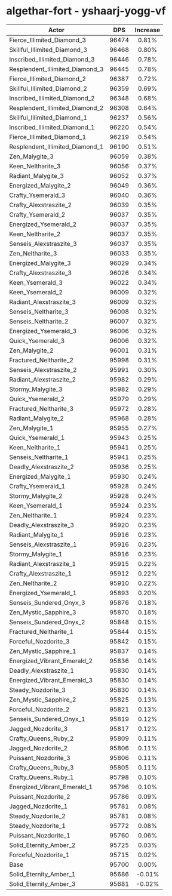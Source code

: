 # algethar-fort - yshaarj-yogg-vf
| Actor | DPS | Increase |
|---|:---:|:---:|
|Fierce_Illimited_Diamond_3|96474|0.81%|
|Skillful_Illimited_Diamond_3|96468|0.80%|
|Inscribed_Illimited_Diamond_3|96446|0.78%|
|Resplendent_Illimited_Diamond_3|96445|0.78%|
|Fierce_Illimited_Diamond_2|96387|0.72%|
|Skillful_Illimited_Diamond_2|96359|0.69%|
|Inscribed_Illimited_Diamond_2|96348|0.68%|
|Resplendent_Illimited_Diamond_2|96308|0.64%|
|Skillful_Illimited_Diamond_1|96237|0.56%|
|Inscribed_Illimited_Diamond_1|96220|0.54%|
|Fierce_Illimited_Diamond_1|96219|0.54%|
|Resplendent_Illimited_Diamond_1|96190|0.51%|
|Zen_Malygite_3|96059|0.38%|
|Keen_Neltharite_3|96056|0.37%|
|Radiant_Malygite_3|96052|0.37%|
|Energized_Malygite_2|96049|0.36%|
|Crafty_Ysemerald_3|96040|0.36%|
|Crafty_Alexstraszite_2|96039|0.35%|
|Crafty_Ysemerald_2|96037|0.35%|
|Energized_Ysemerald_2|96037|0.35%|
|Keen_Neltharite_2|96037|0.35%|
|Senseis_Alexstraszite_3|96037|0.35%|
|Zen_Neltharite_3|96033|0.35%|
|Energized_Malygite_3|96029|0.34%|
|Crafty_Alexstraszite_3|96026|0.34%|
|Keen_Ysemerald_3|96022|0.34%|
|Keen_Ysemerald_2|96009|0.32%|
|Radiant_Alexstraszite_3|96009|0.32%|
|Senseis_Neltharite_3|96008|0.32%|
|Senseis_Neltharite_2|96007|0.32%|
|Energized_Ysemerald_3|96006|0.32%|
|Quick_Ysemerald_3|96006|0.32%|
|Zen_Malygite_2|96001|0.31%|
|Fractured_Neltharite_2|95998|0.31%|
|Senseis_Alexstraszite_2|95991|0.30%|
|Radiant_Alexstraszite_2|95982|0.29%|
|Stormy_Malygite_3|95982|0.29%|
|Quick_Ysemerald_2|95979|0.29%|
|Fractured_Neltharite_3|95972|0.28%|
|Radiant_Malygite_2|95968|0.28%|
|Zen_Malygite_1|95955|0.27%|
|Quick_Ysemerald_1|95943|0.25%|
|Keen_Neltharite_1|95941|0.25%|
|Senseis_Neltharite_1|95941|0.25%|
|Deadly_Alexstraszite_2|95936|0.25%|
|Energized_Malygite_1|95930|0.24%|
|Crafty_Ysemerald_1|95928|0.24%|
|Stormy_Malygite_2|95928|0.24%|
|Keen_Ysemerald_1|95924|0.23%|
|Zen_Neltharite_1|95924|0.23%|
|Deadly_Alexstraszite_3|95920|0.23%|
|Radiant_Malygite_1|95916|0.23%|
|Senseis_Alexstraszite_1|95916|0.23%|
|Stormy_Malygite_1|95916|0.23%|
|Radiant_Alexstraszite_1|95915|0.22%|
|Crafty_Alexstraszite_1|95912|0.22%|
|Zen_Neltharite_2|95910|0.22%|
|Energized_Ysemerald_1|95893|0.20%|
|Senseis_Sundered_Onyx_3|95876|0.18%|
|Zen_Mystic_Sapphire_3|95870|0.18%|
|Senseis_Sundered_Onyx_2|95848|0.15%|
|Fractured_Neltharite_1|95844|0.15%|
|Forceful_Nozdorite_3|95842|0.15%|
|Zen_Mystic_Sapphire_1|95837|0.14%|
|Energized_Vibrant_Emerald_2|95836|0.14%|
|Deadly_Alexstraszite_1|95830|0.14%|
|Energized_Vibrant_Emerald_3|95830|0.14%|
|Steady_Nozdorite_3|95830|0.14%|
|Zen_Mystic_Sapphire_2|95825|0.13%|
|Forceful_Nozdorite_2|95821|0.13%|
|Senseis_Sundered_Onyx_1|95819|0.12%|
|Jagged_Nozdorite_3|95817|0.12%|
|Crafty_Queens_Ruby_2|95809|0.11%|
|Jagged_Nozdorite_2|95806|0.11%|
|Puissant_Nozdorite_3|95806|0.11%|
|Crafty_Queens_Ruby_3|95805|0.11%|
|Crafty_Queens_Ruby_1|95798|0.10%|
|Energized_Vibrant_Emerald_1|95796|0.10%|
|Puissant_Nozdorite_2|95786|0.09%|
|Jagged_Nozdorite_1|95781|0.08%|
|Steady_Nozdorite_2|95781|0.08%|
|Steady_Nozdorite_1|95772|0.08%|
|Puissant_Nozdorite_1|95760|0.06%|
|Solid_Eternity_Amber_2|95725|0.03%|
|Forceful_Nozdorite_1|95715|0.02%|
|Base|95700|0.00%|
|Solid_Eternity_Amber_1|95686|-0.01%|
|Solid_Eternity_Amber_3|95681|-0.02%|
